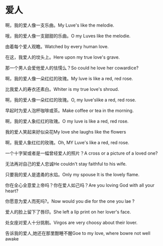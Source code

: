 # 爱人

<p><span class="chinese">啊，我的爱人像一支乐曲。</span><span class="english">My Luve's like the melodie.</span></p>

<p><span class="chinese">哦，我的爱人像一支甜甜的乐曲。</span><span class="english">O my Luves like the melodie.</span></p>

<p><span class="chinese">由着每个爱人观瞻。</span><span class="english">Watched by every human love.</span></p>

<p><span class="chinese">在这，我爱人的坟头上。</span><span class="english">Here upon my true love's grave.</span></p>

<p><span class="chinese">那一个男人会爱他爱人的怯懦么？</span><span class="english">So could he love her cowardice?</span></p>

<p><span class="chinese">啊，我的爱人像一朵红红的玫瑰。</span><span class="english">My luve is like a red, red rose.</span></p>

<p><span class="chinese">比我爱人的寿衣还素白。</span><span class="english">Whiter is my true love's shroud.</span></p>

<p><span class="chinese">啊，我的爱人像一朵红红的玫瑰。</span><span class="english">O, my luve'slike a red, red rose.</span></p>

<p><span class="chinese">早起时为爱人泡杯咖啡或茶。</span><span class="english">Make coffee or tea in the morning.</span></p>

<p><span class="chinese">啊，我的爱人象红红的玫瑰。</span><span class="english">O my luve is like a red, red rose.</span></p>

<p><span class="chinese">我的爱人笑起来好似朵花</span><span class="english">My love she laughs like the flowers</span></p>

<p><span class="chinese">啊，我爱人象红红的玫瑰。</span><span class="english">Oh, MY Luve's like a red, red rose.</span></p>

<p><span class="chinese">一个十字架或者是一幅曾经爱人的照片？</span><span class="english">A cross or a picture of a loved one?</span></p>

<p><span class="chinese">无法再对自己的爱人忠诚</span><span class="english">He couldn't stay faithful to his wife.</span></p>

<p><span class="chinese">只要我的爱人是遣甬的水焰。</span><span class="english">Only my spouse It is the lovely flame.</span></p>

<p><span class="chinese">你在全心全意爱上帝吗？你在爱人如己吗？</span><span class="english">Are you loving God with all your heart?</span></p>

<p><span class="chinese">你愿意为爱人而死吗?。</span><span class="english">Now would you die for the one you lae ?</span></p>

<p><span class="chinese">爱人的脸上留下了唇印。</span><span class="english">She left a lip print on her lover's face.</span></p>

<p><span class="chinese">处女座对爱人十分挑剔。</span><span class="english">Virgos are very choosy about their lover.</span></p>

<p><span class="chinese">告诉我的爱人,她还在那里酣睡不醒</span><span class="english">Goe to my love, where bowre not well awake</span></p>

